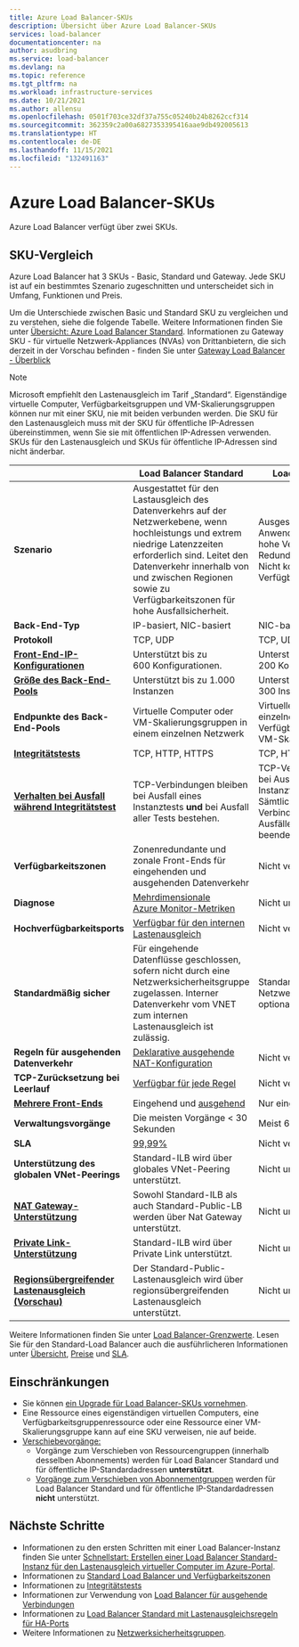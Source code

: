 ```yaml
---
title: Azure Load Balancer-SKUs
description: Übersicht über Azure Load Balancer-SKUs
services: load-balancer
documentationcenter: na
author: asudbring
ms.service: load-balancer
ms.devlang: na
ms.topic: reference
ms.tgt_pltfrm: na
ms.workload: infrastructure-services
ms.date: 10/21/2021
ms.author: allensu
ms.openlocfilehash: 0501f703ce32df37a755c05240b24b8262ccf314
ms.sourcegitcommit: 362359c2a00a6827353395416aae9db492005613
ms.translationtype: HT
ms.contentlocale: de-DE
ms.lasthandoff: 11/15/2021
ms.locfileid: "132491163"
---
```

# <a name="azure-load-balancer-skus"></a>Azure Load Balancer-SKUs

Azure Load Balancer verfügt über zwei SKUs.

## <a name="sku-comparison"></a><a name="skus"></a> SKU-Vergleich
Azure Load Balancer hat 3 SKUs - Basic, Standard und Gateway. Jede SKU ist auf ein bestimmtes Szenario zugeschnitten und unterscheidet sich in Umfang, Funktionen und Preis. 

Um die Unterschiede zwischen Basic und Standard SKU zu vergleichen und zu verstehen, siehe die folgende Tabelle. Weitere Informationen finden Sie unter [Übersicht: Azure Load Balancer Standard](./load-balancer-overview.md). Informationen zu Gateway SKU - für virtuelle Netzwerk-Appliances (NVAs) von Drittanbietern, die sich derzeit in der Vorschau befinden - finden Sie unter [Gateway Load Balancer - Überblick](gateway-overview.md)

>[!NOTE]
> Microsoft empfiehlt den Lastenausgleich im Tarif „Standard“.
Eigenständige virtuelle Computer, Verfügbarkeitsgruppen und VM-Skalierungsgruppen können nur mit einer SKU, nie mit beiden verbunden werden. Die SKU für den Lastenausgleich muss mit der SKU für öffentliche IP-Adressen übereinstimmen, wenn Sie sie mit öffentlichen IP-Adressen verwenden. SKUs für den Lastenausgleich und SKUs für öffentliche IP-Adressen sind nicht änderbar.

| | Load Balancer Standard | Load Balancer Basic |
| --- | --- | --- |
| **Szenario** |  Ausgestattet für den Lastausgleich des Datenverkehrs auf der Netzwerkebene, wenn hochleistungs und extrem niedrige Latenzzeiten erforderlich sind. Leitet den Datenverkehr innerhalb von und zwischen Regionen sowie zu Verfügbarkeitszonen für hohe Ausfallsicherheit. | Ausgestattet für kleine Anwendungen, die keine hohe Verfügbarkeit oder Redundanz benötigen. Nicht kompatibel mit Verfügbarkeitszonen. |
| **Back-End-Typ** | IP-basiert, NIC-basiert | NIC-basiert |
| **Protokoll** | TCP, UDP | TCP, UDP |
| **[Front-End-IP-Konfigurationen](../azure-resource-manager/management/azure-subscription-service-limits.md#load-balancer)** | Unterstützt bis zu 600 Konfigurationen. | Unterstützt bis zu 200 Konfigurationen. |
| **[Größe des Back-End-Pools](../azure-resource-manager/management/azure-subscription-service-limits.md#load-balancer)** | Unterstützt bis zu 1.000 Instanzen | Unterstützt bis zu 300 Instanzen |
| **Endpunkte des Back-End-Pools** | Virtuelle Computer oder VM-Skalierungsgruppen in einem einzelnen Netzwerk | Virtuelle Computer in einer einzelnen Verfügbarkeitsgruppe oder VM-Skalierungsgruppe |
| **[Integritätstests](./load-balancer-custom-probe-overview.md#types)** | TCP, HTTP, HTTPS | TCP, HTTP |
| **[Verhalten bei Ausfall während Integritätstest](./load-balancer-custom-probe-overview.md#probedown)** | TCP-Verbindungen bleiben bei Ausfall eines Instanztests __und__ bei Ausfall aller Tests bestehen. | TCP-Verbindungen bleiben bei Ausfall eines Instanztests bestehen. Sämtliche TCP-Verbindungen werden bei Ausfällen aller Tests beendet. |
| **Verfügbarkeitszonen** | Zonenredundante und zonale Front-Ends für eingehenden und ausgehenden Datenverkehr | Nicht verfügbar |
| **Diagnose** | [Mehrdimensionale Azure Monitor-Metriken](./load-balancer-standard-diagnostics.md) | Nicht unterstützt |
| **Hochverfügbarkeitsports** | [Verfügbar für den internen Lastenausgleich](./load-balancer-ha-ports-overview.md) | Nicht verfügbar |
| **Standardmäßig sicher** | Für eingehende Datenflüsse geschlossen, sofern nicht durch eine Netzwerksicherheitsgruppe zugelassen. Interner Datenverkehr vom VNET zum internen Lastenausgleich ist zulässig. | Standardmäßig geöffnet. Netzwerksicherheitsgruppe optional. |
| **Regeln für ausgehenden Datenverkehr** | [Deklarative ausgehende NAT-Konfiguration](./load-balancer-outbound-connections.md#outboundrules) | Nicht verfügbar |
| **TCP-Zurücksetzung bei Leerlauf** | [Verfügbar für jede Regel](./load-balancer-tcp-reset.md) | Nicht verfügbar |
| **[Mehrere Front-Ends](./load-balancer-multivip-overview.md)** | Eingehend und [ausgehend](./load-balancer-outbound-connections.md) | Nur eingehend |
| **Verwaltungsvorgänge** | Die meisten Vorgänge < 30 Sekunden | Meist 60 bis 90+ Sekunden |
| **SLA** | [99,99%](https://azure.microsoft.com/support/legal/sla/load-balancer/v1_0/) | Nicht verfügbar | 
| **Unterstützung des globalen VNet-Peerings** | Standard-ILB wird über globales VNet-Peering unterstützt. | Nicht unterstützt | 
| **[NAT Gateway-Unterstützung](https://docs.microsoft.com/azure/virtual-network/nat-gateway/nat-overview)** | Sowohl Standard-ILB als auch Standard-Public-LB werden über Nat Gateway unterstützt. | Nicht unterstützt | 
| **[Private Link-Unterstützung](https://docs.microsoft.com/azure/private-link/private-link-overview)** | Standard-ILB wird über Private Link unterstützt. | Nicht unterstützt | 
| **[Regionsübergreifender Lastenausgleich (Vorschau)](https://docs.microsoft.com/azure/load-balancer/cross-region-overview)** | Der Standard-Public-Lastenausgleich wird über regionsübergreifenden Lastenausgleich unterstützt. | Nicht unterstützt | 

Weitere Informationen finden Sie unter [Load Balancer-Grenzwerte](../azure-resource-manager/management/azure-subscription-service-limits.md#load-balancer). Lesen Sie für den Standard-Load Balancer auch die ausführlicheren Informationen unter [Übersicht](./load-balancer-overview.md), [Preise](https://aka.ms/lbpricing) und [SLA](https://aka.ms/lbsla).

## <a name="limitations"></a>Einschränkungen

- Sie können [ein Upgrade für Load Balancer-SKUs vornehmen](upgrade-basic-standard.md).
- Eine Ressource eines eigenständigen virtuellen Computers, eine Verfügbarkeitsgruppenressource oder eine Ressource einer VM-Skalierungsgruppe kann auf eine SKU verweisen, nie auf beide.
- [Verschiebevorgänge:](../azure-resource-manager/management/move-resource-group-and-subscription.md)
  - Vorgänge zum Verschieben von Ressourcengruppen (innerhalb desselben Abonnements) werden für Load Balancer Standard und für öffentliche IP-Standardadressen **unterstützt**. 
  - [Vorgänge zum Verschieben von Abonnementgruppen](../azure-resource-manager/management/move-support-resources.md) werden für Load Balancer Standard und für öffentliche IP-Standardadressen **nicht** unterstützt.

## <a name="next-steps"></a>Nächste Schritte

- Informationen zu den ersten Schritten mit einer Load Balancer-Instanz finden Sie unter [Schnellstart: Erstellen einer Load Balancer Standard-Instanz für den Lastenausgleich virtueller Computer im Azure-Portal](quickstart-load-balancer-standard-public-portal.md).
- Informationen zu [Standard Load Balancer und Verfügbarkeitszonen](load-balancer-standard-availability-zones.md)
- Informationen zu [Integritätstests](load-balancer-custom-probe-overview.md)
- Informationen zur Verwendung von [Load Balancer für ausgehende Verbindungen](load-balancer-outbound-connections.md)
- Informationen zu [Load Balancer Standard mit Lastenausgleichsregeln für HA-Ports](load-balancer-ha-ports-overview.md)
- Weitere Informationen zu [Netzwerksicherheitsgruppen](../virtual-network/network-security-groups-overview.md).
